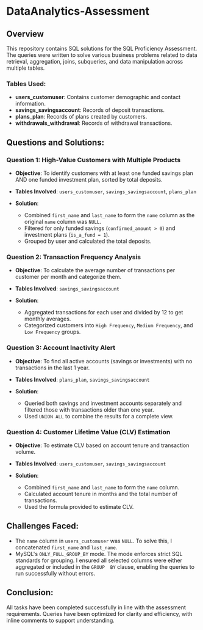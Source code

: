 # DataAnalytics-Assessment
## Overview

This repository contains SQL solutions for the SQL Proficiency Assessment. The queries were written to solve various business problems related to data retrieval, aggregation, joins, subqueries, and data manipulation across multiple tables.

### Tables Used:

* **users\_customuser**: Contains customer demographic and contact information.
* **savings\_savingsaccount**: Records of deposit transactions.
* **plans\_plan**: Records of plans created by customers.
* **withdrawals\_withdrawal**: Records of withdrawal transactions.

## Questions and Solutions:

### Question 1: High-Value Customers with Multiple Products

* **Objective**: To identify customers with at least one funded savings plan AND one funded investment plan, sorted by total deposits.
* **Tables Involved**: `users_customuser`, `savings_savingsaccount`, `plans_plan`
* **Solution**:

  * Combined `first_name` and `last_name` to form the `name` column as the original `name` column was `NULL`.
  * Filtered for only funded savings (`confirmed_amount > 0`) and investment plans (`is_a_fund = 1`).
  * Grouped by user and calculated the total deposits.

### Question 2: Transaction Frequency Analysis

* **Objective**: To calculate the average number of transactions per customer per month and categorize them.
* **Tables Involved**: `savings_savingsaccount`
* **Solution**:

  * Aggregated transactions for each user and divided by 12 to get monthly averages.
  * Categorized customers into `High Frequency`, `Medium Frequency`, and `Low Frequency` groups.

### Question 3: Account Inactivity Alert

* **Objective**: To find all active accounts (savings or investments) with no transactions in the last 1 year.
* **Tables Involved**: `plans_plan`, `savings_savingsaccount`
* **Solution**:

  * Queried both savings and investment accounts separately and filtered those with transactions older than one year.
  * Used `UNION ALL` to combine the results for a complete view.

### Question 4: Customer Lifetime Value (CLV) Estimation

* **Objective**: To estimate CLV based on account tenure and transaction volume.
* **Tables Involved**: `users_customuser`, `savings_savingsaccount`
* **Solution**:

  * Combined `first_name` and `last_name` to form the `name` column.
  * Calculated account tenure in months and the total number of transactions.
  * Used the formula provided to estimate CLV.

## Challenges Faced:

* The `name` column in `users_customuser` was `NULL`. To solve this, I concatenated `first_name` and `last_name`.
* MySQL's `ONLY_FULL_GROUP_BY` mode. The mode enforces strict SQL standards for grouping. I ensured all selected columns were either aggregated or included in the `GROUP 
  BY` clause, enabling the queries to run successfully without errors.

## Conclusion:

All tasks have been completed successfully in line with the assessment requirements. Queries have been optimized for clarity and efficiency, with inline comments to support understanding.
